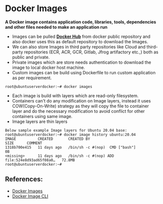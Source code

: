# Docker Images
**A Docker image contains application code, libraries, tools, dependencies and other files needed to make an application run**

- Images can be pulled **[Docker Hub](https://hub.docker.com/)** from docker public repository and also docker uses this as default repository to download the Images.
- We can also store Images in third party repositories like Cloud and third-party repositories (ECR, ACR, GCR, Gitlab, Jfrog artifactory etc.,) both as public and private.
- Private images which are store needs authentication to download the image to local docker host machine.
- Custom images can be build using Dockerfile to run custom application as per requirement.
```
root@ubuntuserverdocker:~# docker images
```
- Each image is build with layers which are read-only filesystem.
- Containers can't do any modification on Image layers, instead it uses COW(Copy-On-Write) strategy as they will copy the file to container layer and do the necessary modification to avoid conflict for other containers using same image.
- Image layers are thin layers
```
Below sample example Image layers for Ubuntu 20.04 base:
root@ubuntuserverdocker:~# docker image history ubuntu:20.04
IMAGE          CREATED       CREATED BY                                      SIZE      COMMENT
1318b700e415   11 days ago   /bin/sh -c #(nop)  CMD ["bash"]                 0B
<missing>      11 days ago   /bin/sh -c #(nop) ADD file:524e8d93ad65f08a0…   72.8MB
root@ubuntuserverdocker:~#
```

## References:
* [Docker Images](https://docs.docker.com/engine/reference/commandline/images/)
* [Docker Image CLI](https://docs.docker.com/engine/reference/commandline/image/)